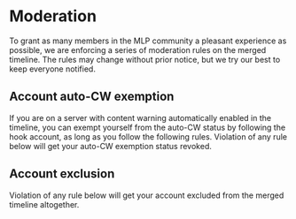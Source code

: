 # Moderation
To grant as many members in the MLP community a pleasant experience as possible, we are enforcing a series of moderation rules on the merged timeline. The rules may change without prior notice, but we try our best to keep everyone notified.

## Account auto-CW exemption
If you are on a server with content warning automatically enabled in the timeline, you can exempt yourself from the auto-CW status by following the hook account, as long as you follow the following rules. Violation of any rule below will get your auto-CW exemption status revoked.

## Account exclusion
Violation of any rule below will get your account excluded from the merged timeline altogether.
